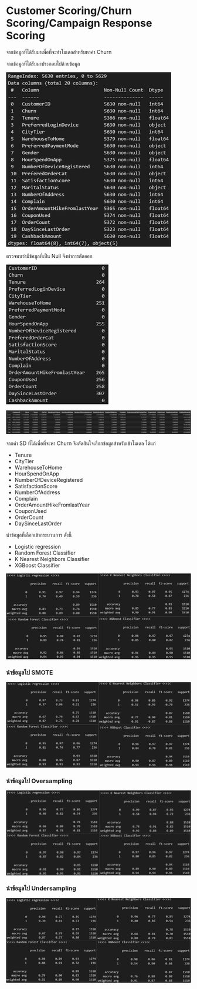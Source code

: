 # Customer Scoring/Churn Scoring/Campaign Response Scoring

จากข้อมูลที่ได้รับมาเพื่อที่จะทำโมเดลสำหรับหาค่า Churn

จากข้อมูลที่ได้รับมาประกอบไปด้วยข้อมูล

![CSV](/Topic_3_Scoring/assets/images/CSV.png)

ตรวจพบว่ามีข้อมูลที่เป็น Null จึงทำการตัดออก

![CSV_NULL](/Topic_3_Scoring/assets/images/CSV_NULL.png)


![AGG_CSV](/Topic_3_Scoring/assets/images/AGG_CSV.png)

จากค่า SD ที่ได้เพื่อที่จะหา Churn จึงตัดสินใจเลือกข้อมูลสำหรับเข้าโมเดล ได้แก่
- Tenure
- CityTier
- WarehouseToHome	
- HourSpendOnApp	
- NumberOfDeviceRegistered	
- SatisfactionScore	
- NumberOfAddress	
- Complain	
- OrderAmountHikeFromlastYear	
- CouponUsed	
- OrderCount	
- DaySinceLastOrder

นำข้อมูลที่เลือกเข้ากระบวนการ ดังนี้
* Logistic regression
* Random Forest Classifier
* K Nearest Neighbors Classifier
* XGBoost Classifier

![MODEL](/Topic_3_Scoring/assets/images/MODEL.png)

### นำข้อมูลไป SMOTE

![SMOTE_MODEL](/Topic_3_Scoring/assets/images/SMOTE_MODEL.png)

### นำข้อมูลไป Oversampling

![OVERSAMPLING_MODEL](/Topic_3_Scoring/assets/images/OVERSAMPLING_MODEL.png)

### นำข้อมูลไป Undersampling

![UNDERSAMPLING_MODEL](/Topic_3_Scoring/assets/images/UNDERSAMPLING_MODEL.png)

